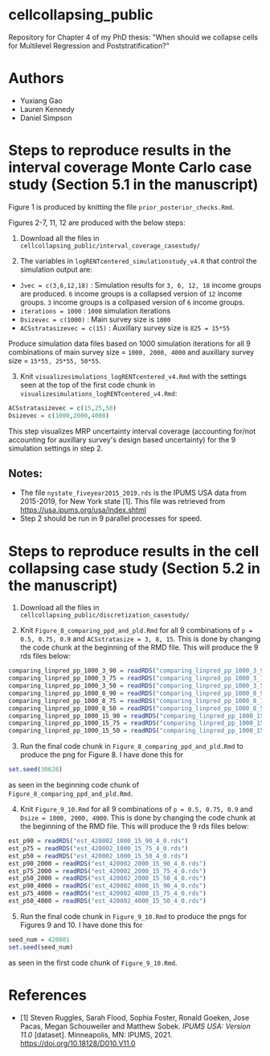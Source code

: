 # cellcollapsing_public
Repository for Chapter 4 of my PhD thesis: "When should we collapse cells for Multilevel Regression and Poststratification?"

# Authors
- Yuxiang Gao
- Lauren Kennedy
- Daniel Simpson

# Steps to reproduce results in the interval coverage Monte Carlo case study (Section 5.1 in the manuscript)

Figure 1 is produced by knitting the file ```prior_posterior_checks.Rmd```.

Figures 2-7, 11, 12 are produced with the below steps:

1. Download all the files in ```cellcollapsing_public/interval_coverage_casestudy/```

2. The variables in ```logRENTcentered_simulationstudy_v4.R``` that control the simulation output are:

- ```Jvec = c(3,6,12,18)``` : Simulation results for ```3, 6, 12, 18``` income groups are produced. ```6``` income groups is a collapsed version of ```12``` income groups. ```3``` income groups is a collpased version of ```6``` income groups.
- ```iterations = 1000``` : ```1000``` simulation iterations
- ```Dsizevec = c(1000)``` : Main survey size is ```1000```
- ```ACSstratasizevec = c(15)``` : Auxillary survey size is ```825 = 15*55```

  
Produce simulation data files based on 1000 simulation iterations for all 9 combinations of main survey size = ```1000, 2000, 4000``` and auxillary survey size = ```15*55, 25*55, 50*55```.

3. Knit ```visualizesimulations_logRENTcentered_v4.Rmd``` with the settings seen at the top of the first code chunk in ```visualizesimulations_logRENTcentered_v4.Rmd```: 

```r
ACSstratasizevec = c(15,25,50)
Dsizevec = c(1000,2000,4000)
```

This step visualizes MRP uncertainty interval coverage (accounting for/not accounting for auxillary survey's design based uncertainty) for the 9 simulation settings in step 2.

## Notes:

- The file ```nystate_fiveyear2015_2019.rds``` is the IPUMS USA data from 2015-2019, for New York state [1]. This file was retrieved from https://usa.ipums.org/usa/index.shtml
- Step 2 should be run in 9 parallel processes for speed. 

# Steps to reproduce results in the cell collapsing case study (Section 5.2 in the manuscript)

1. Download all the files in ```cellcollapsing_public/discretization_casestudy/```

2. Knit ```Figure_8_comparing_ppd_and_pld.Rmd``` for all 9 combinations of ```p = 0.5, 0.75, 0.9``` and ```ACSstratasize = 3, 8, 15```. This is done by changing the code chunk at the beginning of the RMD file. This will produce the 9 rds files below:

```r
comparing_linpred_pp_1000_3_90 = readRDS("comparing_linpred_pp_1000_3_90.rds")
comparing_linpred_pp_1000_3_75 = readRDS("comparing_linpred_pp_1000_3_75.rds")
comparing_linpred_pp_1000_3_50 = readRDS("comparing_linpred_pp_1000_3_50.rds")
comparing_linpred_pp_1000_8_90 = readRDS("comparing_linpred_pp_1000_8_90.rds")
comparing_linpred_pp_1000_8_75 = readRDS("comparing_linpred_pp_1000_8_75.rds")
comparing_linpred_pp_1000_8_50 = readRDS("comparing_linpred_pp_1000_8_50.rds")
comparing_linpred_pp_1000_15_90 = readRDS("comparing_linpred_pp_1000_15_90.rds")
comparing_linpred_pp_1000_15_75 = readRDS("comparing_linpred_pp_1000_15_75.rds")
comparing_linpred_pp_1000_15_50 = readRDS("comparing_linpred_pp_1000_15_50.rds")
```

3. Run the final code chunk in ```Figure_8_comparing_ppd_and_pld.Rmd``` to produce the png for Figure 8. I have done this for

```r
set.seed(30628)
```

as seen in the beginning code chunk of ```Figure_8_comparing_ppd_and_pld.Rmd```.

4. Knit ```Figure_9_10.Rmd``` for all 9 combinations of ```p = 0.5, 0.75, 0.9``` and ```Dsize = 1000, 2000, 4000```. This is done by changing the code chunk at the beginning of the RMD file. This will produce the 9 rds files below:

```r
est_p90 = readRDS("est_420002_1000_15_90_4_0.rds")
est_p75 = readRDS("est_420002_1000_15_75_4_0.rds")
est_p50 = readRDS("est_420002_1000_15_50_4_0.rds")
est_p90_2000 = readRDS("est_420002_2000_15_90_4_0.rds")
est_p75_2000 = readRDS("est_420002_2000_15_75_4_0.rds")
est_p50_2000 = readRDS("est_420002_2000_15_50_4_0.rds")
est_p90_4000 = readRDS("est_420002_4000_15_90_4_0.rds")
est_p75_4000 = readRDS("est_420002_4000_15_75_4_0.rds")
est_p50_4000 = readRDS("est_420002_4000_15_50_4_0.rds")
```

5. Run the final code chunk in ```Figure_9_10.Rmd``` to produce the pngs for Figures 9 and 10. I have done this for 

```r
seed_num = 420001
set.seed(seed_num)
```

as seen in the first code chunk of ```Figure_9_10.Rmd```.

# References

- [1] Steven Ruggles, Sarah Flood, Sophia Foster, Ronald Goeken, Jose Pacas, Megan Schouweiler and Matthew Sobek. *IPUMS USA: Version 11.0* [dataset]. Minneapolis, MN: IPUMS, 2021. https://doi.org/10.18128/D010.V11.0
